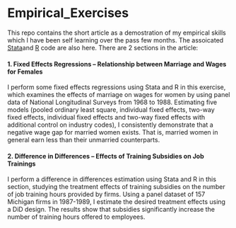 # Empirical_Exercises

This repo contains the short article as a demostration of my empirical skills which I have been self learning over the pass few months. The assoicated [Stata](https://github.com/hazelchui/Empirical_Exercises/blob/main/Stata%20Code.do)and [R](https://github.com/hazelchui/Empirical_Exercises/blob/main/R%20Code.R) code are also here. There are 2 sections in the article: 

#### 1. Fixed Effects Regressions – Relationship between Marriage and Wages for Females

I perform some fixed effects regressions using Stata and R in this exercise, which examines the effects of marriage on wages for women by using panel data of National Longitudinal Surveys from 1968 to 1988. Estimating five models (pooled ordinary least square, individual fixed effects, two-way fixed effects, individual fixed effects and two-way fixed effects with additional control on industry codes), I consistently demonstrate that a negative wage gap for married women exists. That is, married women in general earn less than their unmarried counterparts.  

#### 2. Difference in Differences – Effects of Training Subsidies on Job Trainings

I perform a difference in differences estimation using Stata and R in this section, studying the treatment effects of training subsidies on the number of job training hours provided by firms. Using a panel dataset of 157 Michigan firms in 1987-1989, I estimate the desired treatment effects using a DiD design. The results show that subsidies significantly increase the number of training hours offered to employees.



